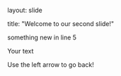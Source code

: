 layout: slide

title: "Welcome to our second slide!"

something new in line 5

Your text

Use the left arrow to go back!
